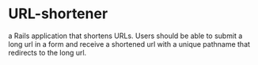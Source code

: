 URL-shortener
=============

a Rails application that shortens URLs. Users should be able to submit a long url in a form and receive a shortened url with a unique pathname that redirects to the long url.

